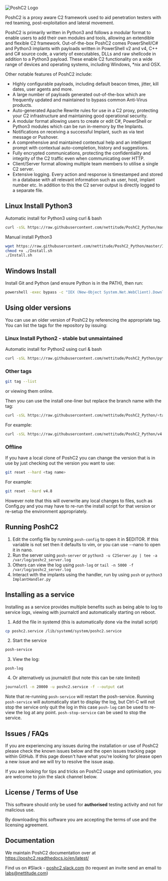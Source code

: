 ![PoshC2 Logo](https://raw.githubusercontent.com/nettitude/PoshC2_Python/master/Files/PoshC2Logo.png)

PoshC2 is a proxy aware C2 framework used to aid penetration testers with red teaming, post-exploitation and lateral movement.

PoshC2 is primarily written in Python3 and follows a modular format to enable users to add their own modules and tools, allowing an extendible and flexible C2 framework. Out-of-the-box PoshC2 comes PowerShell/C# and Python3 implants with payloads written in PowerShell v2 and v4, C++ and C# source code, a variety of executables, DLLs and raw shellcode in addition to a Python3 payload. These enable C2 functionality on a wide range of devices and operating systems, including Windows, *nix and OSX.

Other notable features of PoshC2 include:

* Highly configurable payloads, including default beacon times, jitter, kill dates, user agents and more.
* A large number of payloads generated out-of-the-box which are frequently updated and maintained to bypass common Anti-Virus products.
* Auto-generated Apache Rewrite rules for use in a C2 proxy, protecting your C2 infrastructure and maintaining good operational security.
* A modular format allowing users to create or edit C#, PowerShell or Python3 modules which can be run in-memory by the Implants.
* Notifications on receiving a successful Implant, such as via text message or Pushover.
* A comprehensive and maintained contextual help and an intelligent prompt with contextual auto-completion, history and suggestions.
* Fully encrypted communications, protecting the confidentiality and integrity of the C2 traffic even when communicating over HTTP.
* Client/Server format allowing multiple team members to utilise a single C2 server.
* Extensive logging. Every action and response is timestamped and stored in a database with all relevant information such as user, host, implant number etc. In addition to this the C2 server output is directly logged to a separate file.

## Linux Install Python3
Automatic install for Python3 using curl & bash

```bash
curl -sSL https://raw.githubusercontent.com/nettitude/PoshC2_Python/master/Install.sh | bash
```

Manual install Python3

```bash
wget https://raw.githubusercontent.com/nettitude/PoshC2_Python/master/Install.sh
chmod +x ./Install.sh
./Install.sh
```

## Windows Install

Install Git and Python (and ensure Python is in the PATH), then run:

```bash
powershell -exec bypass -c "IEX (New-Object System.Net.WebClient).DownloadString('https://raw.githubusercontent.com/nettitude/PoshC2_Python/master/Install.ps1')"
```

## Using older versions

You can use an older version of PoshC2 by referencing the appropriate tag. You can list the tags for the repository by issuing:

### Linux Install Python2 - stable but unmaintained

Automatic install for Python2 using curl & bash

```bash
curl -sSL https://raw.githubusercontent.com/nettitude/PoshC2_Python/python2/Install.sh | bash
```
### Other tags

```bash
git tag --list
```
or viewing them online.

Then you can use the install one-liner but replace the branch name with the tag:

```bash
curl -sSL https://raw.githubusercontent.com/nettitude/PoshC2_Python/<tag name>/Install.sh | bash
```

For example:

```bash
curl -sSL https://raw.githubusercontent.com/nettitude/PoshC2_Python/v4.8/Install.sh | bash
```

### Offline

If you have a local clone of PoshC2 you can change the version that is in use by just checking out the version you want to use:

```bash
git reset --hard <tag name>
```

For example:

```bash
git reset --hard v4.8
```

However note that this will overwrite any local changes to files, such as Config.py and you may have to re-run the install script for that version or re-setup the environment appropriately.

## Running PoshC2

1. Edit the config file by running `posh-config` to open it in $EDITOR. If this variable is not set then it defaults to vim, or you can use --nano to open it in nano.
2. Run the server using `posh-server` or `python3 -u C2Server.py | tee -a /var/log/poshc2_server.log`
3. Others can view the log using `posh-log` or `tail -n 5000 -f /var/log/poshc2_server.log`
4. Interact with the implants using the handler, run by using `posh` or `python3 ImplantHandler.py`

## Installing as a service

Installing as a service provides multiple benefits such as being able to log to service logs, viewing with journalctl and automatically starting on reboot.

1. Add the file in systemd (this is automatically done via the install script)

```bash
cp poshc2.service /lib/systemd/system/poshc2.service
```

2. Start the service

```bash
posh-service
```

3. View the log:

```
posh-log
```

4. Or alternatively us journalctl (but note this can be rate limited)

```bash
journalctl -n 20000 -u poshc2.service -f --output cat
```

Note that re-running `posh-service` will restart the posh-service.
Running `posh-service` will automatically start to display the log, but Ctrl-C will not stop the service only quit the log in this case
`posh-log` can be used to re-view the log at any point.
`posh-stop-service` can be used to stop the service.

## Issues / FAQs

If you are experiencing any issues during the installation or use of PoshC2 please check the known issues below and the open issues tracking page within GitHub. If this page doesn't have what you're looking for please open a new issue and we will try to resolve the issue asap.

If you are looking for tips and tricks on PoshC2 usage and optimisation, you are welcome to join the slack channel below.

## License / Terms of Use

This software should only be used for **authorised** testing activity and not for malicious use.

By downloading this software you are accepting the terms of use and the licensing agreement.

## Documentation

We maintain PoshC2 documentation over at https://poshc2.readthedocs.io/en/latest/

Find us on #Slack - [poshc2.slack.com](poshc2.slack.com) (to request an invite send an email to labs@nettitude.com)
